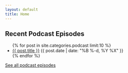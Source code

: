 ```yaml
---
layout: default
title: Home
---
```


## Recent Podcast Episodes

<ul class="posts">
  {% for post in site.categories.podcast limit:10 %}
    <li class="post">
      <a href="{{ post.url }}">{{ post.title }}</a>
      <time class="publish-date" datetime="{{ post.date | date: '%F-%H-%M-%S' }}">
        {{ post.date | date: "%B %-d, %Y %X" }}
      </time>
    </li>
  {% endfor %}
</ul>

[See all podcast episodes](/posts)
